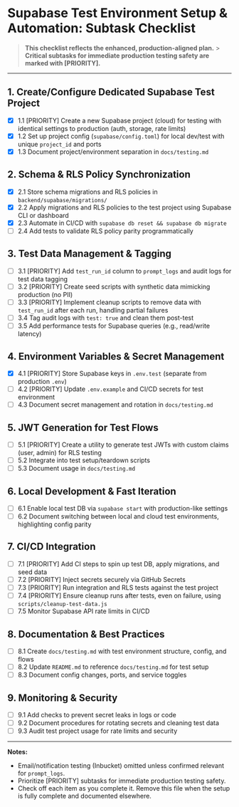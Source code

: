 # Supabase Test Environment Setup & Automation: Subtask Checklist

> **This checklist reflects the enhanced, production-aligned plan.** > **Critical subtasks for
> immediate production testing safety are marked with [PRIORITY].**

---

## 1. Create/Configure Dedicated Supabase Test Project

- [x] 1.1 [PRIORITY] Create a new Supabase project (cloud) for testing with identical settings to
      production (auth, storage, rate limits)
- [x] 1.2 Set up project config (`supabase/config.toml`) for local dev/test with unique `project_id`
      and ports
- [x] 1.3 Document project/environment separation in `docs/testing.md`

## 2. Schema & RLS Policy Synchronization

- [x] 2.1 Store schema migrations and RLS policies in `backend/supabase/migrations/`
- [x] 2.2 Apply migrations and RLS policies to the test project using Supabase CLI or dashboard
- [x] 2.3 Automate in CI/CD with `supabase db reset && supabase db migrate`
- [ ] 2.4 Add tests to validate RLS policy parity programmatically

## 3. Test Data Management & Tagging

- [ ] 3.1 [PRIORITY] Add `test_run_id` column to `prompt_logs` and audit logs for test data tagging
- [ ] 3.2 [PRIORITY] Create seed scripts with synthetic data mimicking production (no PII)
- [ ] 3.3 [PRIORITY] Implement cleanup scripts to remove data with `test_run_id` after each run,
      handling partial failures
- [ ] 3.4 Tag audit logs with `test: true` and clean them post-test
- [ ] 3.5 Add performance tests for Supabase queries (e.g., read/write latency)

## 4. Environment Variables & Secret Management

- [x] 4.1 [PRIORITY] Store Supabase keys in `.env.test` (separate from production `.env`)
- [ ] 4.2 [PRIORITY] Update `.env.example` and CI/CD secrets for test environment
- [ ] 4.3 Document secret management and rotation in `docs/testing.md`

## 5. JWT Generation for Test Flows

- [ ] 5.1 [PRIORITY] Create a utility to generate test JWTs with custom claims (user, admin) for RLS
      testing
- [ ] 5.2 Integrate into test setup/teardown scripts
- [ ] 5.3 Document usage in `docs/testing.md`

## 6. Local Development & Fast Iteration

- [ ] 6.1 Enable local test DB via `supabase start` with production-like settings
- [ ] 6.2 Document switching between local and cloud test environments, highlighting config parity

## 7. CI/CD Integration

- [ ] 7.1 [PRIORITY] Add CI steps to spin up test DB, apply migrations, and seed data
- [ ] 7.2 [PRIORITY] Inject secrets securely via GitHub Secrets
- [ ] 7.3 [PRIORITY] Run integration and RLS tests against the test project
- [ ] 7.4 [PRIORITY] Ensure cleanup runs after tests, even on failure, using
      `scripts/cleanup-test-data.js`
- [ ] 7.5 Monitor Supabase API rate limits in CI/CD

## 8. Documentation & Best Practices

- [ ] 8.1 Create `docs/testing.md` with test environment structure, config, and flows
- [ ] 8.2 Update `README.md` to reference `docs/testing.md` for test setup
- [ ] 8.3 Document config changes, ports, and service toggles

## 9. Monitoring & Security

- [ ] 9.1 Add checks to prevent secret leaks in logs or code
- [ ] 9.2 Document procedures for rotating secrets and cleaning test data
- [ ] 9.3 Audit test project usage for rate limits and security

---

**Notes:**

- Email/notification testing (Inbucket) omitted unless confirmed relevant for `prompt_logs`.
- Prioritize [PRIORITY] subtasks for immediate production testing safety.
- Check off each item as you complete it. Remove this file when the setup is fully complete and
  documented elsewhere.
